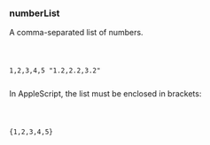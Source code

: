 ### numberList

A comma-separated list of numbers. <code><pre>

1,2,3,4,5
"1.2,2.2,3.2"
</pre></code>

In AppleScript, the list must be enclosed in brackets: <code><pre>

{1,2,3,4,5}
</pre></code>


